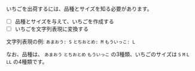 いちごを出荷するには、品種とサイズを知る必要があります。


- [ ] 品種とサイズを与えて、いちごを作成する
- [ ] いちごを文字列表現に変換する

文字列表現の例: `あまおう: S` `とちおとめ: M` `もういっこ: L`

なお、品種は、 `あまおう` `とちおとめ` `もういっこ` の3種類、いちごのサイズは `S` `M` `L` `LL` の4種類です。